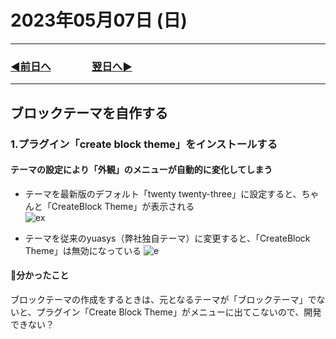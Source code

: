 # 2023年05月07日 (日)

---

### [◀️前日へ](https://github.com/yuasys/chatty-journal/blob/main/2023/05/2023-05-06.md)&emsp;&emsp;&emsp;&emsp;[翌日へ▶️](https://github.com/yuasys/chatty-journal/blob/main/2023/05/2023-05-08.md)

---

## ブロックテーマを自作する

### 1.プラグイン「create block theme」をインストールする

#### テーマの設定により「外観」のメニューが自動的に変化してしまう

- テーマを最新版のデフォルト「twenty twenty-three」に設定すると、ちゃんと「CreateBlock Theme」が表示される  
![ex](https://hackmd.io/_uploads/rkUXUZHVh.png)

- テーマを従来のyuasys（弊社独自テーマ）に変更すると、「CreateBlock Theme」は無効になっている
![e](https://hackmd.io/_uploads/By9n8-SV2.png)

#### 📌分かったこと

ブロックテーマの作成をするときは、元となるテーマが「ブロックテーマ」でないと、プラグイン「Create Block Theme」がメニューに出てこないので、開発できない？
